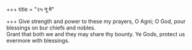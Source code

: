 +++
title = "२५ नू मे"

+++
Give strength and power to these my prayers, O Agni; O God, pour blessings on bur chiefs and nobles.  
     Grant that both we and they may share thy bounty. Ye Gods, protect us evermore with blessings.